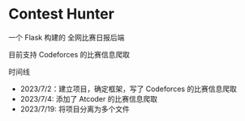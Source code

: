# Contest Hunter 

一个 Flask 构建的 全网比赛日报后端

目前支持 Codeforces 的比赛信息爬取

时间线

- 2023/7/2：建立项目，确定框架，写了 Codeforces 的比赛信息爬取
- 2023/7/4: 添加了 Atcoder 的比赛信息爬取
- 2023/7/19: 将项目分离为多个文件
